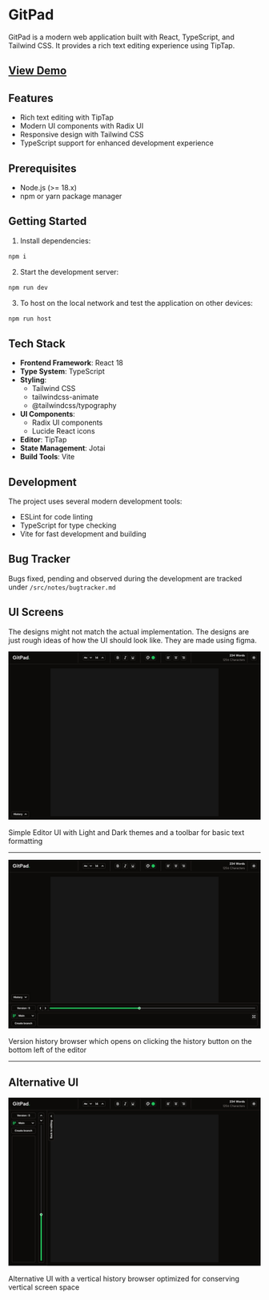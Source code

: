 # GitPad

GitPad is a modern web application built with React, TypeScript, and Tailwind CSS. It provides a rich text editing experience using TipTap.

<h2 align="left">
<a href="https://gitpad.surajthotakura.com/" target="_blank" rel="noreferrer noopener">View Demo</a>
</h2>

## Features

- Rich text editing with TipTap
- Modern UI components with Radix UI
- Responsive design with Tailwind CSS
- TypeScript support for enhanced development experience

## Prerequisites

- Node.js (>= 18.x)
- npm or yarn package manager

## Getting Started

1. Install dependencies:

```bash
npm i
```

2. Start the development server:

```bash
npm run dev
```

3. To host on the local network and test the application on other devices:

```bash
npm run host
```

## Tech Stack

- **Frontend Framework**: React 18
- **Type System**: TypeScript
- **Styling**:
  - Tailwind CSS
  - tailwindcss-animate
  - @tailwindcss/typography
- **UI Components**:
  - Radix UI components
  - Lucide React icons
- **Editor**: TipTap
- **State Management**: Jotai
- **Build Tools**: Vite

## Development

The project uses several modern development tools:

- ESLint for code linting
- TypeScript for type checking
- Vite for fast development and building

## Bug Tracker

Bugs fixed, pending and observed during the development are tracked under `/src/notes/bugtracker.md`

## UI Screens

The designs might not match the actual implementation. The designs are just rough ideas of how the UI should look like. They are made using figma.

![History UI](./public/UIscreens/Version%20history%20closed.jpg)

Simple Editor UI with Light and Dark themes and a toolbar for basic text formatting

---

![History UI](./public/UIscreens/Version%20history%20open.jpg)

Version history browser which opens on clicking the history button on the bottom left of the editor

---

## Alternative UI

![Vertical History UI](./public/UIscreens/Vertical%20Version%20history%20open.jpg)

Alternative UI with a vertical history browser optimized for conserving vertical screen space
